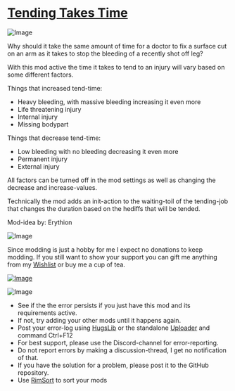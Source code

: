 # [Tending Takes Time]()

![Image](https://i.imgur.com/iCj5o7O.png)

Why should it take the same amount of time for a doctor to fix a surface cut on an arm as it takes to stop the bleeding of a recently shot off leg?

With this mod active the time it takes to tend to an injury will vary based on some different factors.

Things that increased tend-time:


- Heavy bleeding, with massive bleeding increasing it even more
- Life threatening injury
- Internal injury
- Missing bodypart



Things that decrease tend-time:


- Low bleeding with no bleeding decreasing it even more
- Permanent injury
- External injury



All factors can be turned off in the mod settings as well as changing the decrease and increase-values.

Technically the mod adds an init-action to the waiting-toil of the tending-job that changes the duration based on the hediffs that will be tended.

Mod-idea by: Erythion

![Image](https://i.imgur.com/Ds0rBAD.png)

Since modding is just a hobby for me I expect no donations to keep modding. If you still want to show your support you can gift me anything from my [Wishlist](https://store.steampowered.com/wishlist/id/Mlie) or buy me a cup of tea.

[![Image](https://i.imgur.com/VWG0yff.png)](https://ko-fi.com/G2G55DDYD)

![Image](https://i.imgur.com/5xwDG6H.png)



-  See if the the error persists if you just have this mod and its requirements active.
-  If not, try adding your other mods until it happens again.
-  Post your error-log using [HugsLib](https://steamcommunity.com/workshop/filedetails/?id=818773962) or the standalone [Uploader](https://steamcommunity.com/sharedfiles/filedetails/?id=2873415404) and command Ctrl+F12
-  For best support, please use the Discord-channel for error-reporting.
-  Do not report errors by making a discussion-thread, I get no notification of that.
-  If you have the solution for a problem, please post it to the GitHub repository.
-  Use [RimSort](https://github.com/RimSort/RimSort/releases/latest) to sort your mods


